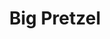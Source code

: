 ---
pid: FS170
title: Big Pretzel
location_transcription: School
zipcode: 
outside_phl: 
neighborhood: 
age: '8'
age_range: 6-13
instagram: 
image_file_name: FS_170.jpg
proposal_transcription: 
topic: Food,Philadelphia
topic_summary: 0, 0
type: Other No Form
keywords_other: 
credit: Laila
image_labels: 
twitter: 
facebook: 
permalink: "/monuments/fs170/"
layout: item-page
---